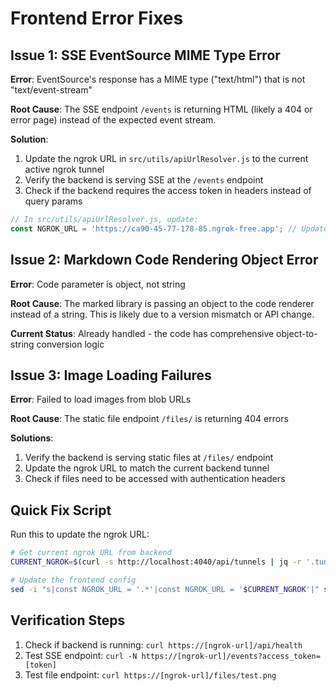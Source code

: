 # Frontend Error Fixes

## Issue 1: SSE EventSource MIME Type Error

**Error**: EventSource's response has a MIME type ("text/html") that is not "text/event-stream"

**Root Cause**: The SSE endpoint `/events` is returning HTML (likely a 404 or error page) instead of the expected event stream.

**Solution**:

1. Update the ngrok URL in `src/utils/apiUrlResolver.js` to the current active ngrok tunnel
2. Verify the backend is serving SSE at the `/events` endpoint
3. Check if the backend requires the access token in headers instead of query params

```javascript
// In src/utils/apiUrlResolver.js, update:
const NGROK_URL = 'https://ca90-45-77-178-85.ngrok-free.app'; // Update to current ngrok URL
```

## Issue 2: Markdown Code Rendering Object Error

**Error**: Code parameter is object, not string

**Root Cause**: The marked library is passing an object to the code renderer instead of a string. This is likely due to a version mismatch or API change.

**Current Status**: Already handled - the code has comprehensive object-to-string conversion logic

## Issue 3: Image Loading Failures

**Error**: Failed to load images from blob URLs

**Root Cause**: The static file endpoint `/files/` is returning 404 errors

**Solutions**:

1. Verify the backend is serving static files at `/files/` endpoint
2. Update the ngrok URL to match the current backend tunnel
3. Check if files need to be accessed with authentication headers

## Quick Fix Script

Run this to update the ngrok URL:

```bash
# Get current ngrok URL from backend
CURRENT_NGROK=$(curl -s http://localhost:4040/api/tunnels | jq -r '.tunnels[0].public_url')

# Update the frontend config
sed -i "s|const NGROK_URL = '.*'|const NGROK_URL = '$CURRENT_NGROK'|" src/utils/apiUrlResolver.js
```

## Verification Steps

1. Check if backend is running: `curl https://[ngrok-url]/api/health`
2. Test SSE endpoint: `curl -N https://[ngrok-url]/events?access_token=[token]`
3. Test file endpoint: `curl https://[ngrok-url]/files/test.png`
